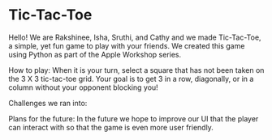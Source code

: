 # Tic-Tac-Toe

Hello! We are Rakshinee, Isha, Sruthi, and Cathy and we made Tic-Tac-Toe, a simple, yet fun game to play with your friends. We created this game using Python as part of the Apple Workshop series.

How to play:
When it is your turn, select a square that has not been taken on the 3 X 3 tic-tac-toe grid. Your goal is to get 3 in a row, diagonally, or in a column without your opponent blocking you!

Challenges we ran into:

Plans for the future:
In the future we hope to improve our UI that the player can interact with so that the game is even more user friendly.
